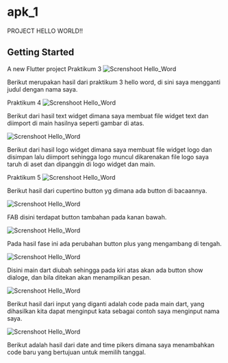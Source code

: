 # apk_1

PROJECT HELLO WORLD!!
## Getting Started

A new Flutter project
Praktikum 3
![Screnshoot Hello_Word](image/ramzi1.png)

Berikut merupakan hasil dari praktikum 3 hello word, di sini saya
mengganti judul dengan nama saya.

Praktikum 4
![Screnshoot Hello_Word](image/ramzi2.png)

Berikut dari hasil text widget dimana saya membuat file widget text dan
diimport di main hasilnya seperti gambar di atas.

![Screnshoot Hello_Word](image/ramzi3.png)

Berikut dari hasil logo widget dimana saya membuat file widget logo dan disimpan lalu
diimport sehingga logo muncul dikarenakan file logo saya taruh di aset dan dipanggin di logo widget dan main.

Praktikum 5
![Screnshoot Hello_Word](image/ramzi4.png)

Berikut hasil dari cupertino button yg dimana ada button di bacaannya.

![Screnshoot Hello_Word](image/ramzi5.png)

FAB disini terdapat button tambahan pada kanan bawah.

![Screnshoot Hello_Word](image/ramzi6.png)

Pada hasil fase ini ada perubahan button plus yang mengambang di tengah.

![Screnshoot Hello_Word](image/ramzi7.png)

Disini main dart diubah sehingga pada kiri atas akan ada button show dialoge,
dan bila ditekan akan menampilkan pesan.

![Screnshoot Hello_Word](image/ramzi8.png)

Berikut hasil dari input yang diganti adalah code pada main dart,
yang dihasilkan kita dapat menginput kata sebagai contoh saya menginput nama saya.

![Screnshoot Hello_Word](image/ramzi9.png)

Berikut adalah hasil dari date and time pikers dimana saya menambahkan
code baru yang bertujuan untuk memilih tanggal.